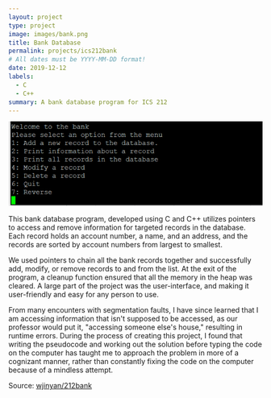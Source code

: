 ```yaml
---
layout: project
type: project
image: images/bank.png
title: Bank Database
permalink: projects/ics212bank
# All dates must be YYYY-MM-DD format!
date: 2019-12-12
labels:
  - C
  - C++
summary: A bank database program for ICS 212
---
```


<img class="ui large middle aligned rounded image" src="/images/bankterminal.png">

This bank database program, developed using C and C++ utilizes pointers to access and remove information for targeted records in the database. Each record holds an account number, a name, and an address, and the records are sorted by account numbers from largest to smallest. 

We used pointers to chain all the bank records together and successfully add, modify, or remove records to and from the list. At the exit of the program, a cleanup function ensured that all the memory in the heap was cleared. A large part of the project was the user-interface, and making it user-friendly and easy for any person to use. 

From many encounters with segmentation faults, I have since learned that I am accessing information that isn't supposed to be accessed, as our professor would put it, "accessing someone else's house," resulting in runtime errors. During the process of creating this project, I found that writing the pseudocode and working out the solution before typing the code on the computer has taught me to approach the problem in more of a cognizant manner, rather than constantly fixing the code on the computer because of a mindless attempt. 

Source: <a href="https://github.com/wjinyan/212bank"><i class="large github icon "></i>wjinyan/212bank</a>

